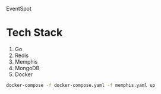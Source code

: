 EventSpot

# Tech Stack
1. Go
2. Redis
3. Memphis
4. MongoDB
5. Docker

```bash
docker-compose -f docker-compose.yaml -f memphis.yaml up 
```

